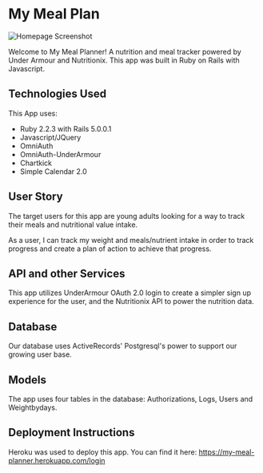 # My Meal Plan
![Homepage Screenshot](https://github.com/michellebrant/my-meal-planner/blob/master/MMP.png)

Welcome to My Meal Planner! A nutrition and meal tracker powered by Under Armour and Nutritionix. This app was built in Ruby on Rails with Javascript. 

## Technologies Used

This App uses:
- Ruby 2.2.3 with Rails 5.0.0.1 
- Javascript/JQuery
- OmniAuth
- OmniAuth-UnderArmour 
- Chartkick
- Simple Calendar 2.0

## User Story

The target users for this app are young adults looking for a way to track their meals and nutritional value intake.

As a user, I can track my weight and meals/nutrient intake in order to track progress and create a plan of action to achieve that progress.


## API and other Services

This app utilizes UnderArmour OAuth 2.0 login to create a simpler sign up experience for the user, and the Nutritionix API to power the nutrition data.

## Database

Our database uses ActiveRecords' Postgresql's power to support our growing user base.

## Models

The app uses four tables in the database: Authorizations, Logs, Users and Weightbydays.

## Deployment Instructions

Heroku was used to deploy this app. You can find it here: https://my-meal-planner.herokuapp.com/login
